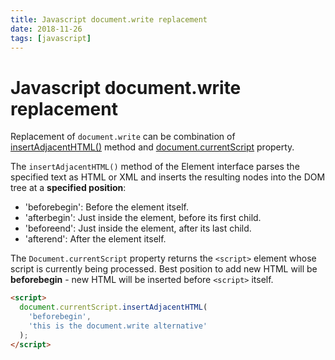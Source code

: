 ```yaml
---
title: Javascript document.write replacement
date: 2018-11-26
tags: [javascript]
---
```


# Javascript document.write replacement

Replacement of `document.write` can be combination of [insertAdjacentHTML()](https://developer.mozilla.org/en-US/docs/Web/API/Element/insertAdjacentHTML) method and [document.currentScript](https://developer.mozilla.org/en-US/docs/Web/API/Document/currentScript) property.

The `insertAdjacentHTML()` method of the Element interface parses the specified text as HTML or XML and inserts the resulting nodes into the DOM tree at a **specified position**: 

 - 'beforebegin': Before the element itself.
 - 'afterbegin': Just inside the element, before its first child.
 - 'beforeend': Just inside the element, after its last child.
 - 'afterend': After the element itself.

The `Document.currentScript` property returns the `<script>` element whose script is currently being processed. Best position to add new HTML will be **beforebegin** - new HTML will be inserted before `<script>` itself.

```html
<script>
  document.currentScript.insertAdjacentHTML(
    'beforebegin', 
    'this is the document.write alternative'
  );
</script>
```
